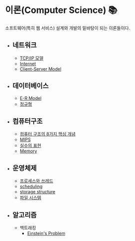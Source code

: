# 이론(Computer Science) 📚
소프트웨어(특히 웹 서비스) 설계와 개발의 밑바탕이 되는 이론들이다.

* ## 네트워크 
	* [TCP/IP 모델](https://github.com/mingeun2154/CS/tree/main/Network/TCPandIP)
	* [Internet](https://github.com/mingeun2154/CS/tree/main/Network/Internet)
	* [Client-Server Model](https://github.com/mingeun2154/CS/tree/main/Network/ClientServerModel)
* ## 데이터베이스
	* [E-R Model](https://github.com/mingeun2154/CS/tree/main/DB/ER)
	* [정규형](https://github.com/mingeun2154/CS/tree/main/DB/NF)
* ## 컴퓨터구조
	* [컴퓨터 구조의 8가지 핵심 개념](https://github.com/mingeun2154/CS/tree/main/ComputerArchitecture/eightGreatIdea#eight-gread-ideas-in-computer-architecture)
	* [MIPS](https://github.com/mingeun2154/CS/tree/main/ComputerArchitecture/MIPS#mips-architecture)
	* [실수의 표현](https://github.com/mingeun2154/CS/tree/main/ComputerArchitecture/FloatingPoint)
	* [Memory](https://github.com/mingeun2154/CS/tree/main/ComputerArchitecture/Memory)
* ## 운영체제 
	* [프로세스와 쓰레드](https://github.com/mingeun2154/CS/tree/main/OS/ProcessAndThread)
	* [scheduling](https://github.com/mingeun2154/CS/tree/main/OS/Scheduling)
	* [storage structure](https://github.com/mingeun2154/CS/tree/main/OS/StorageStructure)
	* [파일 시스템](https://github.com/mingeun2154/FileSystem)
* ## 알고리즘
	* 백트래킹
		* [Einstein's Problem](https://github.com/mingeun2154/CS/tree/main/Algorithm/BackTracking#einsteins-riddle)
